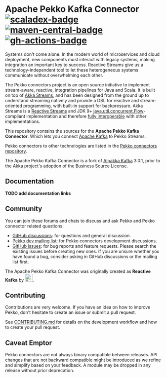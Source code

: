 Apache Pekko Kafka Connector [![scaladex-badge][]][scaladex] [![maven-central-badge][]][maven-central] [![gh-actions-badge][]][gh-actions]
=============

[scaladex]:            https://index.scala-lang.org/apache/pekko-connector-kafka/
[scaladex-badge]:      https://index.scala-lang.org/apache/pekko-connector-kafka/latest.svg?target=_2.13
[maven-central]:       https://maven-badges.herokuapp.com/maven-central/org.apache.pekko/pekko-connectors-kafka_2.13
[maven-central-badge]: https://maven-badges.herokuapp.com/maven-central/org.apache.pekko/pekko-connectors-kafka_2.13/badge.svg
[gh-actions]:          https://github.com/apache/incubator-pekko-connectors-kafka/actions
[gh-actions-badge]:    https://github.com/apache/incubator-pekko-connectors-kafka/workflows/CI/badge.svg?branch=main


Systems don't come alone. In the modern world of microservices and cloud deployment, new components must interact with legacy systems, making integration an important key to success. Reactive Streams give us a technology-independent tool to let these heterogeneous systems communicate without overwhelming each other.

The Pekko connectors project is an open source initiative to implement stream-aware, reactive, integration pipelines for Java and Scala. It is built on top of [Akka Streams](https://doc.akka.io/docs/akka/current/stream/index.html), and has been designed from the ground up to understand streaming natively and provide a DSL for reactive and stream-oriented programming, with built-in support for backpressure. Akka Streams is a [Reactive Streams](https://www.reactive-streams.org/) and JDK 9+ [java.util.concurrent.Flow](https://docs.oracle.com/javase/10/docs/api/java/util/concurrent/Flow.html)-compliant implementation and therefore [fully interoperable](https://doc.akka.io/docs/akka/current/general/stream/stream-design.html#interoperation-with-other-reactive-streams-implementations) with other implementations.

This repository contains the sources for the **Apache Pekko Kafka Connector**. Which lets you connect [Apache Kafka](https://kafka.apache.org/) to Pekko Streams.

Pekko connectors to other technologies are listed in the [Pekko connectors repository](https://github.com/apache/incubator-pekko-connectors).

The Apache Pekko Kafka Connector is a fork of [Alpakka Kafka](https://github.com/akka/alpakka-kafka) 3.0.1, prior to the Akka project's adoption of the Business Source License.

Documentation
-------------

**TODO add documentation links**

Community
---------

You can join these forums and chats to discuss and ask Pekko and Pekko connector related questions:

- [GitHub discussions](https://github.com/apache/incubator-pekko/discussions): for questions and general discussion.
- [Pekko dev mailing list](https://lists.apache.org/list.html?dev@pekko.apache.org): for Pekko connectors development discussions.
- [GitHub issues](https://github.com/apache/incubator-pekko-connectors-kafka/issues): for bug reports and feature requests. Please search the existing issues before creating new ones. If you are unsure whether you have found a bug, consider asking in GitHub discussions or the mailing list first.

The Apache Pekko Kafka Connector was originally created as **Reactive Kafka** by [<img src="https://files.softwaremill.com/logo/logo.svg" alt="SoftwareMill logo" height="25">](https://softwaremill.com).

Contributing
------------

Contributions are very welcome. If you have an idea on how to improve Pekko, don't hesitate to create an issue or submit a pull request.

See [CONTRIBUTING.md](https://github.com/apache/incubator-pekko/blob/main/CONTRIBUTING.md) for details on the development workflow and how to create your pull request.

Caveat Emptor
-------------

Pekko connectors are not always binary compatible between releases. API changes that are not backward compatible might be introduced as we refine and simplify based on your feedback. A module may be dropped in any release without prior deprecation.
